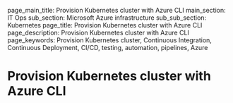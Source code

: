 page_main_title: Provision Kubernetes cluster with Azure CLI
main_section: IT Ops
sub_section: Microsoft Azure infrastructure
sub_sub_section: Kubernetes
page_title: Provision Kubernetes cluster with Azure CLI
page_description: Provision Kubernetes cluster with Azure CLI
page_keywords: Provision Kubernetes cluster, Continuous Integration, Continuous Deployment, CI/CD, testing, automation, pipelines, Azure

# Provision Kubernetes cluster with Azure CLI
